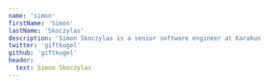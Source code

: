 ```yaml
---
name: 'simon'
firstName: 'Simon'
lastName: 'Skoczylas'
description: 'Simon Skoczylas is a senior software engineer at Karakun AG, living in Unna, Germany. He is developer since 2001 with focus on JavaScript and Java. Simon gives talks and presentations on conferences. He battled IE6 in the past and is a passionate web developer.'
twitter: 'giftkugel'
github: 'giftkugel'
header:
  text: Simon Skoczylas
---
```

